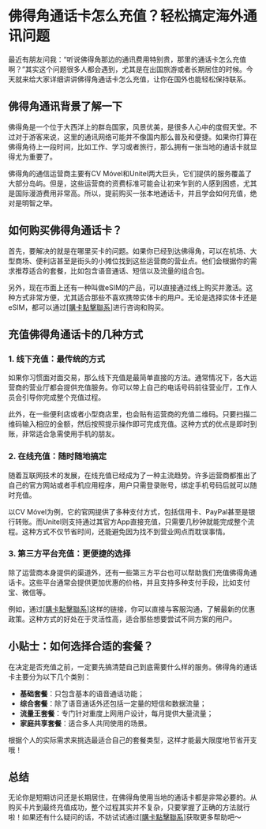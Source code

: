 # 佛得角通话卡怎么充值？轻松搞定海外通讯问题

最近有朋友问我：“听说佛得角那边的通讯费用特别贵，那里的通话卡怎么充值啊？”其实这个问题很多人都会遇到，尤其是在出国旅游或者长期居住的时候。今天就来给大家详细讲讲佛得角通话卡怎么充值，让你在国外也能轻松保持联系。

## 佛得角通讯背景了解一下

佛得角是一个位于大西洋上的群岛国家，风景优美，是很多人心中的度假天堂。不过对于游客来说，这里的通讯网络可能并不像国内那么普及和便捷。如果你打算在佛得角待上一段时间，比如工作、学习或者旅行，那么拥有一张当地的通话卡就显得尤为重要了。

佛得角的通信运营商主要有CV Móvel和Unitel两大巨头，它们提供的服务覆盖了大部分岛屿。但是，这些运营商的资费标准可能会让初来乍到的人感到困惑，尤其是国际漫游费用非常高。所以，提前购买一张本地通话卡，并且学会如何充值，绝对是明智之举。

## 如何购买佛得角通话卡？

首先，要解决的就是在哪里买卡的问题。如果你已经到达佛得角，可以在机场、大型商场、便利店甚至是街头的小摊位找到这些运营商的营业点。他们会根据你的需求推荐适合的套餐，比如包含语音通话、短信以及流量的组合包。

另外，现在市面上还有一种叫做eSIM的产品，可以直接通过线上购买并激活。这种方式非常方便，尤其适合那些不喜欢携带实体卡的用户。无论是选择实体卡还是eSIM，都可以通过[[購卡點擊聯系](https://t.me/s/esim1088)]进行咨询和购买。

## 充值佛得角通话卡的几种方式

### 1. 线下充值：最传统的方式

如果你习惯面对面交易，那么线下充值是最简单直接的方法。通常情况下，各大运营商的营业厅都会提供充值服务。你可以带上自己的电话号码前往营业厅，工作人员会引导你完成整个充值过程。

此外，在一些便利店或者小型商店里，也会贴有运营商的充值二维码。只要扫描二维码输入相应的金额，然后按照提示操作即可完成充值。这种方式的优点是即时到账，非常适合急需使用手机的朋友。

### 2. 在线充值：随时随地搞定

随着互联网技术的发展，在线充值已经成为了一种主流趋势。许多运营商都推出了自己的官方网站或者手机应用程序，用户只需登录账号，绑定手机号码后就可以随时充值。

以CV Móvel为例，它的官网提供了多种支付方式，包括信用卡、PayPal甚至是银行转账。而Unitel则支持通过其官方App直接充值，只需要几秒钟就能完成整个流程。这种方式不仅节省时间，还能避免因为找不到营业网点而耽误事情。

### 3. 第三方平台充值：更便捷的选择

除了运营商本身提供的渠道外，还有一些第三方平台也可以帮助我们充值佛得角通话卡。这些平台通常会提供更加优惠的价格，并且支持多种支付手段，比如支付宝、微信等。

例如，通过[[購卡點擊聯系](https://t.me/s/esim1088)]这样的链接，你可以直接与客服沟通，了解最新的优惠政策。这种方式的好处在于灵活性高，适合那些想要尝试不同方案的用户。

## 小贴士：如何选择合适的套餐？

在决定是否充值之前，一定要先搞清楚自己到底需要什么样的服务。佛得角的通话卡主要分为以下几个类别：

- **基础套餐**：只包含基本的语音通话功能；
- **综合套餐**：除了语音通话外还包括一定量的短信和数据流量；
- **流量王套餐**：专门针对重度上网用户设计，每月提供大量流量；
- **家庭共享套餐**：适合多人共同使用的场景。

根据个人的实际需求来挑选最适合自己的套餐类型，这样才能最大限度地节省开支哦！

## 总结

无论你是短期访问还是长期居住，在佛得角使用当地的通话卡都是非常必要的。从购买卡片到最终充值成功，整个过程其实并不复杂，只要掌握了正确的方法就行啦！如果还有什么疑问的话，不妨试试通过[[購卡點擊聯系](https://t.me/s/esim1088)]获取更多帮助吧～